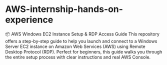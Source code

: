 # AWS-internship-hands-on-experience
📦 AWS Windows EC2 Instance Setup &amp; RDP Access Guide This repository offers a step-by-step guide to help you launch and connect to a Windows Server EC2 instance on Amazon Web Services (AWS) using Remote Desktop Protocol (RDP).  Perfect for beginners, this guide walks you through the entire setup process with clear instructions and real AWS Console.
